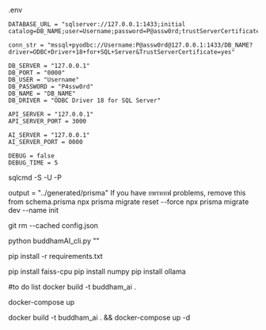 .env
```
DATABASE_URL = "sqlserver://127.0.0.1:1433;initial catalog=DB_NAME;user=Username;password=P@assw0rd;trustServerCertificate=true;charset=utf8mb4"

conn_str = "mssql+pyodbc://Username:P@assw0rd@127.0.0.1:1433/DB_NAME?driver=ODBC+Driver+18+for+SQL+Server&TrustServerCertificate=yes"

DB_SERVER = "127.0.0.1"
DB_PORT = "0000"
DB_USER = "Username"
DB_PASSWORD = "P4ssw0rd"
DB_NAME = "DB_NAME"
DB_DRIVER = "ODBC Driver 18 for SQL Server"

API_SERVER = "127.0.0.1"
API_SERVER_PORT = 3000

AI_SERVER = "127.0.0.1"
AI_SERVER_PORT = 0000

DEBUG = false
DEBUG_TIME = 5
```

sqlcmd -S <ServerIP> -U <Username> -P <Password>
  
output   = "../generated/prisma" If you have ยพรหทฟ problems, remove this from schema.prisma
npx prisma migrate reset --force
npx prisma migrate dev --name init

git rm --cached config.json

python buddhamAI_cli.py ""

pip install -r requirements.txt

pip install faiss-cpu
pip install numpy
pip install ollama

#to do list
docker build -t buddham_ai .

docker-compose up

docker build -t buddham_ai . && docker-compose up -d